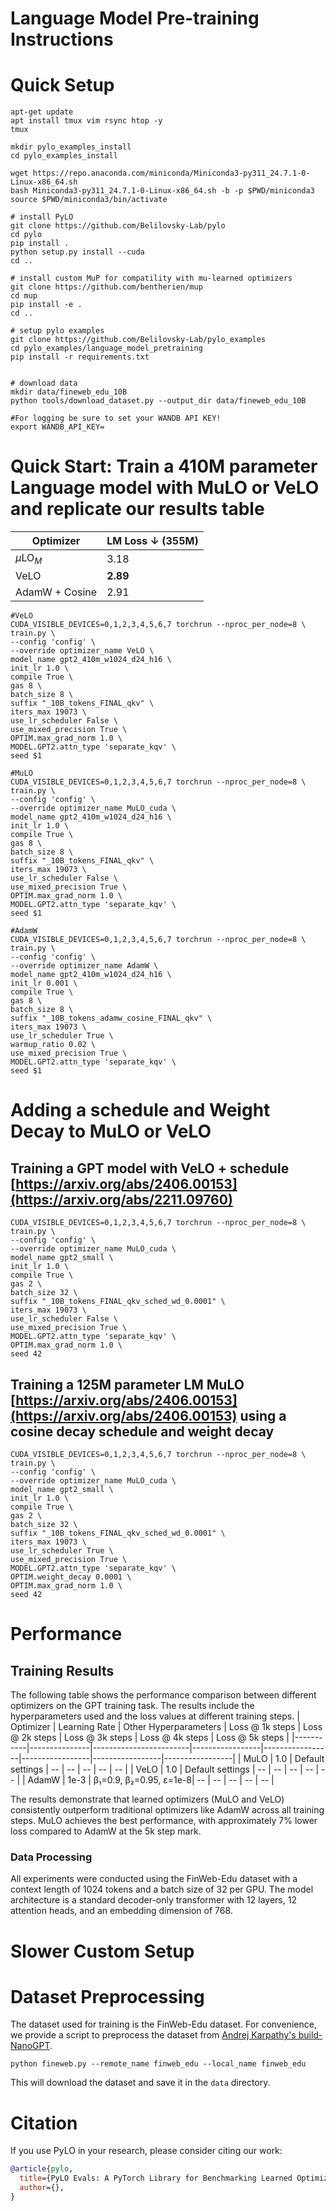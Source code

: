 
# Language Model Pre-training Instructions



# Quick Setup
```
apt-get update
apt install tmux vim rsync htop -y
tmux

mkdir pylo_examples_install
cd pylo_examples_install

wget https://repo.anaconda.com/miniconda/Miniconda3-py311_24.7.1-0-Linux-x86_64.sh
bash Miniconda3-py311_24.7.1-0-Linux-x86_64.sh -b -p $PWD/miniconda3
source $PWD/miniconda3/bin/activate

# install PyLO
git clone https://github.com/Belilovsky-Lab/pylo
cd pylo
pip install .
python setup.py install --cuda 
cd ..

# install custom MuP for compatility with mu-learned optimizers
git clone https://github.com/bentherien/mup
cd mup
pip install -e .
cd ..

# setup pylo examples
git clone https://github.com/Belilovsky-Lab/pylo_examples
cd pylo_examples/language_model_pretraining
pip install -r requirements.txt


# download data
mkdir data/fineweb_edu_10B
python tools/download_dataset.py --output_dir data/fineweb_edu_10B

#For logging be sure to set your WANDB API KEY!
export WANDB_API_KEY=
```

# Quick Start: Train a 410M parameter Language model with MuLO or VeLO and replicate our results table

| Optimizer         | LM Loss ↓ (355M) |
|-------------------|------------------|
| $\mu$LO$_M$       | 3.18             |
| VeLO              | **2.89**         |
| AdamW + Cosine    | 2.91             |


```
#VeLO
CUDA_VISIBLE_DEVICES=0,1,2,3,4,5,6,7 torchrun --nproc_per_node=8 \
train.py \
--config 'config' \
--override optimizer_name VeLO \
model_name gpt2_410m_w1024_d24_h16 \
init_lr 1.0 \
compile True \
gas 8 \
batch_size 8 \
suffix "_10B_tokens_FINAL_qkv" \
iters_max 19073 \
use_lr_scheduler False \
use_mixed_precision True \
OPTIM.max_grad_norm 1.0 \
MODEL.GPT2.attn_type 'separate_kqv' \
seed $1

#MuLO
CUDA_VISIBLE_DEVICES=0,1,2,3,4,5,6,7 torchrun --nproc_per_node=8 \
train.py \
--config 'config' \
--override optimizer_name MuLO_cuda \
model_name gpt2_410m_w1024_d24_h16 \
init_lr 1.0 \
compile True \
gas 8 \
batch_size 8 \
suffix "_10B_tokens_FINAL_qkv" \
iters_max 19073 \
use_lr_scheduler False \
use_mixed_precision True \
OPTIM.max_grad_norm 1.0 \
MODEL.GPT2.attn_type 'separate_kqv' \
seed $1

#AdamW
CUDA_VISIBLE_DEVICES=0,1,2,3,4,5,6,7 torchrun --nproc_per_node=8 \
train.py \
--config 'config' \
--override optimizer_name AdamW \
model_name gpt2_410m_w1024_d24_h16 \
init_lr 0.001 \
compile True \
gas 8 \
batch_size 8 \
suffix "_10B_tokens_adamw_cosine_FINAL_qkv" \
iters_max 19073 \
use_lr_scheduler True \
warmup_ratio 0.02 \
use_mixed_precision True \
MODEL.GPT2.attn_type 'separate_kqv' \
seed $1
```





# Adding a schedule and Weight Decay to MuLO or VeLO

## Training a GPT model with VeLO + schedule [https://arxiv.org/abs/2406.00153](https://arxiv.org/abs/2211.09760)
```
CUDA_VISIBLE_DEVICES=0,1,2,3,4,5,6,7 torchrun --nproc_per_node=8 \
train.py \
--config 'config' \
--override optimizer_name MuLO_cuda \
model_name gpt2_small \
init_lr 1.0 \
compile True \
gas 2 \
batch_size 32 \
suffix "_10B_tokens_FINAL_qkv_sched_wd_0.0001" \
iters_max 19073 \
use_lr_scheduler False \
use_mixed_precision True \
MODEL.GPT2.attn_type 'separate_kqv' \
OPTIM.max_grad_norm 1.0 \
seed 42
```


## Training a 125M parameter LM MuLO [https://arxiv.org/abs/2406.00153](https://arxiv.org/abs/2406.00153) using a cosine decay schedule and weight decay
```
CUDA_VISIBLE_DEVICES=0,1,2,3,4,5,6,7 torchrun --nproc_per_node=8 \
train.py \
--config 'config' \
--override optimizer_name MuLO_cuda \
model_name gpt2_small \
init_lr 1.0 \
compile True \
gas 2 \
batch_size 32 \
suffix "_10B_tokens_FINAL_qkv_sched_wd_0.0001" \
iters_max 19073 \
use_lr_scheduler True \
use_mixed_precision True \
MODEL.GPT2.attn_type 'separate_kqv' \
OPTIM.weight_decay 0.0001 \
OPTIM.max_grad_norm 1.0 \
seed 42
```

# Performance

## Training Results

The following table shows the performance comparison between different optimizers on the GPT training task. The results include the hyperparameters used and the loss values at different training steps.
| Optimizer | Learning Rate | Other Hyperparameters | Loss @ 1k steps | Loss @ 2k steps | Loss @ 3k steps | Loss @ 4k steps | Loss @ 5k steps |
|-----------|---------------|------------------------|-----------------|-----------------|-----------------|-----------------|-----------------|
| MuLO      | 1.0           | Default settings       | --              | --              | --              | --              | --              |
| VeLO      | 1.0           | Default settings       | --              | --              | --              | --              | --              |
| AdamW     | 1e-3          | β₁=0.9, β₂=0.95, ε=1e-8| --              | --              | --              | --              | --              |

The results demonstrate that learned optimizers (MuLO and VeLO) consistently outperform traditional optimizers like AdamW across all training steps. MuLO achieves the best performance, with approximately 7% lower loss compared to AdamW at the 5k step mark.

### Data Processing

All experiments were conducted using the FinWeb-Edu dataset with a context length of 1024 tokens and a batch size of 32 per GPU. The model architecture is a standard decoder-only transformer with 12 layers, 12 attention heads, and an embedding dimension of 768.



# Slower Custom Setup


# Dataset Preprocessing

The dataset used for training is the FinWeb-Edu dataset. For convenience, we provide a script to preprocess the dataset from [Andrej Karpathy's build-NanoGPT](https://github.com/karpathy/build-nanogpt/blob/master/fineweb.py).

```
python fineweb.py --remote_name finweb_edu --local_name finweb_edu
```

This will download the dataset and save it in the `data` directory.

# Citation

If you use PyLO in your research, please consider citing our work:

```bibtex
@article{pylo,
  title={PyLO Evals: A PyTorch Library for Benchmarking Learned Optimizers},
  author={},
}
```
